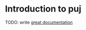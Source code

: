 # Introduction to puj

TODO: write [great documentation](http://jacobian.org/writing/what-to-write/)
